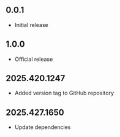 ## 0.0.1

 - Initial release

## 1.0.0

 - Official release

## 2025.420.1247

- Added version tag to GitHub repository

## 2025.427.1650

- Update dependencies
